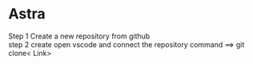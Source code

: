 # Astra
Step 1 
Create a new repository from github
<br>
step 2
create open vscode and connect the repository 
command ==> git clone< Link>
